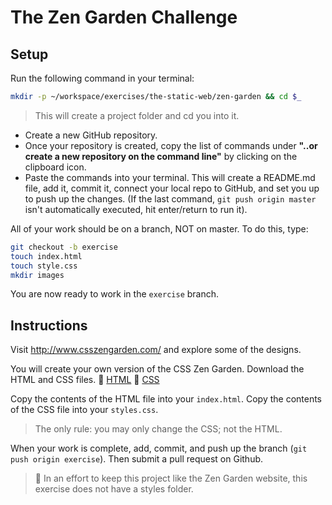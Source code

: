 # The Zen Garden Challenge

## Setup

Run the following command in your terminal:

```bash
mkdir -p ~/workspace/exercises/the-static-web/zen-garden && cd $_
```
> This will create a project folder and cd you into it.

+ Create a new GitHub repository.
+ Once your repository is created, copy the list of commands under **"..or create a new repository on the command line"** by clicking on the clipboard icon.
+ Paste the commands into your terminal. This will create a README.md file, add it, commit it, connect your local repo to GitHub, and set you up to push up the changes. (If the last command, `git push origin master` isn't automatically executed, hit enter/return to run it).

All of your work should be on a branch, NOT on master. To do this, type:

```bash
git checkout -b exercise
touch index.html
touch style.css
mkdir images
```

You are now ready to work in the `exercise` branch.

## Instructions

Visit http://www.csszengarden.com/ and explore some of the designs.

You will create your own version of the CSS Zen Garden. Download the HTML and CSS files.
:paperclip: [HTML](http://www.csszengarden.com/examples/index)
:paperclip: [CSS](http://www.csszengarden.com/examples/style.css)

Copy the contents of the HTML file into your `index.html`.
Copy the contents of the CSS file into your `styles.css`.

> The only rule: you may only change the CSS; not the HTML.

When your work is complete, add, commit, and push up the branch (`git push origin exercise`). Then submit a pull request on Github.

> :pencil: In an effort to keep this project like the Zen Garden website, this exercise does not have a styles folder.
